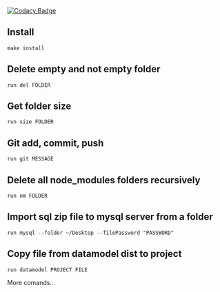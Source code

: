 [![Codacy Badge](https://api.codacy.com/project/badge/Grade/008e9f65394f4c51a51536dcd2efae9a)](https://www.codacy.com/manual/josecordaz/run?utm_source=github.com&amp;utm_medium=referral&amp;utm_content=josecordaz/run&amp;utm_campaign=Badge_Grade)

## Install

```shell
make install
```

## Delete empty and not empty folder

```shell
run del FOLDER
```

## Get folder size

```shell
run size FOLDER
```

## Git add, commit, push
```shell
run git MESSAGE
```

## Delete all node_modules folders recursively
```shell
run nm FOLDER
```

## Import sql zip file to mysql server from a folder
```shell
run mysql --folder ~/Desktop --filePassword "PASSWORD"
```

## Copy file from datamodel dist to project
```shell
run datamodel PROJECT FILE
```

More comands...
